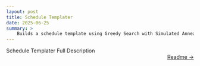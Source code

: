 ```yaml
---
layout: post
title: Schedule Templater
date: 2025-06-25
summary: >
    Builds a schedule template using Greedy Search with Simulated Annealing and Local Search and Repair
---
```


Schedule Templater Full Description <a href="https://github.com/dmeverly/ScheduleTemplater" style="display: block; text-align:right;" target = "_blank">  Readme -> </a>